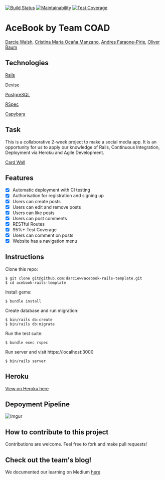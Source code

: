 [![Build Status](https://travis-ci.org/darciew/acebook-rails-template.svg?branch=master)](https://travis-ci.org/darciew/acebook-rails-template)  [![Maintainability](https://api.codeclimate.com/v1/badges/52d0d8cc4088fa6dd174/maintainability)](https://codeclimate.com/github/darciew/acebook-rails-template/maintainability)  [![Test Coverage](https://api.codeclimate.com/v1/badges/52d0d8cc4088fa6dd174/test_coverage)](https://codeclimate.com/github/darciew/acebook-rails-template/test_coverage)

# AceBook by Team COAD
[Darcie Walsh](https://github.com/darciew), [Cristina María Ocaña Manzano](https://github.com/cristinaocanamanzano), [Andres Faraone-Pirie](https://github.com/afaraone/), [Oliver Baum](https://github.com/olliebaum)

## Technologies
[Rails](https://rubyonrails.org/)

[Devise](https://github.com/plataformatec/devise)

[PostgreSQL](https://www.postgresql.org/)

[RSpec](http://rspec.info/)

[Capybara](https://github.com/teamcapybara/capybara)

## Task
This is a collaborative 2-week project to make a social media app. It is an opportunity for us to apply our knowledge of Rails, Continuous Integration, Deployment via Heroku and Agile Development.

[Card Wall](https://trello.com/b/csmJFvWt/acebook)

## Features
- [x] Automatic deployment with CI testing
- [x] Authorisation for registration and signing up
- [x] Users can create posts
- [x] Users can edit and remove posts
- [x] Users can like posts
- [x] Users can post comments
- [x] RESTful Routes
- [x] 95%+ Test Coverage
- [x] Users can comment on posts
- [x] Website has a navigation menu

## Instructions
Clone this repo:
```
$ git clone git@github.com:darciew/acebook-rails-template.git
$ cd acebook-rails-template
```

Install gems:
```
$ bundle install
```

Create database and run migration:
```
$ bin/rails db:create
$ bin/rails db:migrate
```

Run the test suite:
```
$ bundle exec rspec
```

Run server and visit https://localhost:3000
```
$ bin/rails server
```
## Heroku
[View on Heroku here](https://acebook-coad.herokuapp.com)

## Depoyment Pipeline
![Imgur](https://i.imgur.com/CbCNr1y.png)

## How to contribute to this project
Contributions are welcome. Feel free to fork and make pull requests!

## Check out the team's blog!
We documented our learning on Medium [here](https://medium.com/makers-team-coad)
